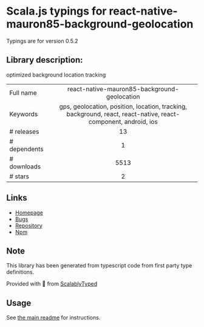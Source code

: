 
# Scala.js typings for react-native-mauron85-background-geolocation

Typings are for version 0.5.2

## Library description:
optimized background location tracking

|                    |                 |
| ------------------ | :-------------: |
| Full name          | react-native-mauron85-background-geolocation |
| Keywords           | gps, geolocation, position, location, tracking, background, react, react-native, react-component, android, ios |
| # releases         | 13 |
| # dependents       | 1 |
| # downloads        | 5513 |
| # stars            | 2 |

## Links
- [Homepage](https://github.com/mauron85/react-native-background-geolocation#readme)
- [Bugs](https://github.com/mauron85/react-native-background-geolocation/issues)
- [Repository](https://github.com/mauron85/react-native-background-geolocation)
- [Npm](https://www.npmjs.com/package/react-native-mauron85-background-geolocation)
    


## Note
This library has been generated from typescript code from first party type definitions.

Provided with :purple_heart: from [ScalablyTyped](https://github.com/oyvindberg/ScalablyTyped)

## Usage
See [the main readme](../../readme.md) for instructions.


